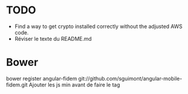 # TODO

* Find a way to get crypto installed correctly without the adjusted AWS code.
* Réviser le texte du README.md

# Bower

bower register angular-fidem git://github.com/sguimont/angular-mobile-fidem.git
Ajouter les js min avant de faire le tag
